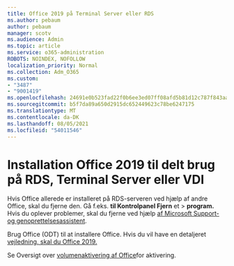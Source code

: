 ```yaml
---
title: Office 2019 på Terminal Server eller RDS
ms.author: pebaum
author: pebaum
manager: scotv
ms.audience: Admin
ms.topic: article
ms.service: o365-administration
ROBOTS: NOINDEX, NOFOLLOW
localization_priority: Normal
ms.collection: Adm_O365
ms.custom:
- "3487"
- "9001419"
ms.openlocfilehash: 24691e0b523fad22f0b6ee3ed07ff08afd5b81d12c787f843aa94c5b6835915b
ms.sourcegitcommit: b5f7da89a650d2915dc652449623c78be6247175
ms.translationtype: MT
ms.contentlocale: da-DK
ms.lasthandoff: 08/05/2021
ms.locfileid: "54011546"
---
```

# <a name="deploying-office-2019-for-shared-use-on-rds-terminal-server-or-vdi"></a>Installation Office 2019 til delt brug på RDS, Terminal Server eller VDI

Hvis Office allerede er installeret på RDS-serveren ved hjælp af andre Office, skal du fjerne den. Gå f.eks. **til Kontrolpanel Fjern** et  >  **program.** Hvis du oplever problemer, skal du fjerne ved hjælp [af Microsoft Support- og genoprettelsesassistent](https://aka.ms/SARA-OfficeUninstall-Alchemy). 

Brug Office (ODT) til at installere Office. Hvis du vil have en detaljeret [vejledning, skal du Office 2019.](https://docs.microsoft.com/deployoffice/office2019/deploy)

Se Oversigt over [volumenaktivering af Office](https://docs.microsoft.com/deployoffice/vlactivation/plan-volume-activation-of-office)for aktivering.